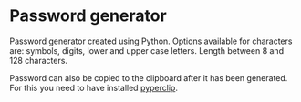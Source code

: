 # Password generator
Password generator created using Python. Options available for characters are: symbols, digits, lower and upper case letters. Length between 8 and 128 characters.

Password can also be copied to the clipboard after it has been generated. For this you need to have installed [pyperclip](https://pypi.org/project/pyperclip/).